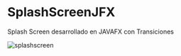 # SplashScreenJFX
Splash Screen desarrollado en JAVAFX con Transiciones

![splashscreen](https://user-images.githubusercontent.com/35290259/48942333-4ececb00-ef1f-11e8-8807-0fa0bc3a96fb.PNG)
